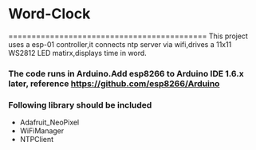 # Word-Clock
===========================================
This project uses a esp-01 controller,it connects ntp server via wifi,drives a 11x11 WS2812 LED matirx,displays time in word.
### The code runs in Arduino.Add esp8266 to Arduino IDE 1.6.x later, reference https://github.com/esp8266/Arduino

### Following library should be included
- Adafruit_NeoPixel
- WiFiManager
- NTPClient

